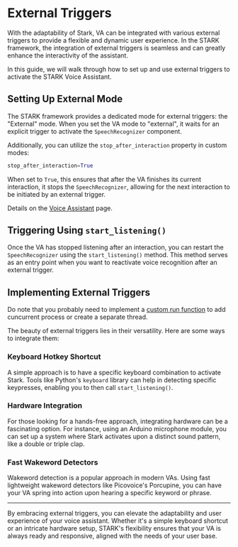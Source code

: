 # External Triggers

With the adaptability of Stark, VA can be integrated with various external triggers to provide a flexible and dynamic user experience. In the STARK framework, the integration of external triggers is seamless and can greatly enhance the interactivity of the assistant.

In this guide, we will walk through how to set up and use external triggers to activate the STARK Voice Assistant.

## Setting Up External Mode

The STARK framework provides a dedicated mode for external triggers: the "External" mode. When you set the VA mode to "external", it waits for an explicit trigger to activate the `SpeechRecognizer` component.

Additionally, you can utilize the `stop_after_interaction` property in custom modes:

```python
stop_after_interaction=True
```

When set to `True`, this ensures that after the VA finishes its current interaction, it stops the `SpeechRecognizer`, allowing for the next interaction to be initiated by an external trigger.

Details on the [Voice Assistant](/voice-assistant) page.

## Triggering Using `start_listening()`

Once the VA has stopped listening after an interaction, you can restart the `SpeechRecognizer` using the `start_listening()` method. This method serves as an entry point when you want to reactivate voice recognition after an external trigger.

## Implementing External Triggers

Do note that you probably need to implement a [custom run function](/advanced/custom-run) to add cuncurrent process or create a separate thread.

The beauty of external triggers lies in their versatility. Here are some ways to integrate them:

### Keyboard Hotkey Shortcut

A simple approach is to have a specific keyboard combination to activate Stark. Tools like Python's `keyboard` library can help in detecting specific keypresses, enabling you to then call `start_listening()`.

### Hardware Integration

For those looking for a hands-free approach, integrating hardware can be a fascinating option. For instance, using an Arduino microphone module, you can set up a system where Stark activates upon a distinct sound pattern, like a double or triple clap.

### Fast Wakeword Detectors

Wakeword detection is a popular approach in modern VAs. Using fast lightweight wakeword detectors like Picovoice's Porcupine, you can have your VA spring into action upon hearing a specific keyword or phrase.

---

By embracing external triggers, you can elevate the adaptability and user experience of your voice assistant. Whether it's a simple keyboard shortcut or an intricate hardware setup, STARK's flexibility ensures that your VA is always ready and responsive, aligned with the needs of your user base.
